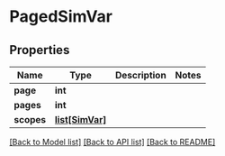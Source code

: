 # PagedSimVar

## Properties
Name | Type | Description | Notes
------------ | ------------- | ------------- | -------------
**page** | **int** |  | 
**pages** | **int** |  | 
**scopes** | [**list[SimVar]**](SimVar.md) |  | 

[[Back to Model list]](../README.md#documentation-for-models) [[Back to API list]](../README.md#documentation-for-api-endpoints) [[Back to README]](../README.md)


